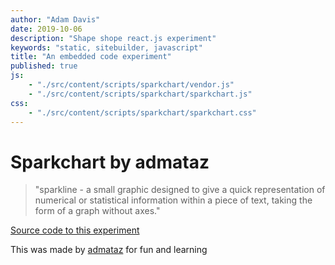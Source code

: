 ```yaml
---
author: "Adam Davis"
date: 2019-10-06
description: "Shape shope react.js experiment"
keywords: "static, sitebuilder, javascript"
title: "An embedded code experiment"
published: true
js: 
    - "./src/content/scripts/sparkchart/vendor.js"
    - "./src/content/scripts/sparkchart/sparkchart.js"
css: 
    - "./src/content/scripts/sparkchart/sparkchart.css"
---
```



 # Sparkchart by admataz
> "sparkline - a small graphic designed to give a quick representation of numerical or statistical information within a piece of text, taking the form of a graph without axes."


<a href="https://github.com/admataz/sparklines" target="_blank">Source code to this experiment</a>


  <div id="app"></div>

  This was made by <a href="http://admataz.com">admataz</a> for fun and learning
